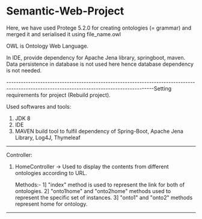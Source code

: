 # Semantic-Web-Project

Here, we have used Protege 5.2.0 for creating ontologies (= grammar) and merged it and serialised it using file_name.owl

OWL is Ontology Web Language.

In IDE, provide dependency for Apache Jena library, springboot, maven. Data persistence in database is not used here hence database dependency is not needed.

-------------------------------------------------------------------------------------------------------------------------------------------Setting requirements for project (Rebuild project). 

Used softwares and tools:
1) JDK 8
2) IDE
3) MAVEN build tool to fulfil dependency of Spring-Boot, Apache Jena Library, Log4J, Thymeleaf


--------------------------------------------------------------------------------------------------

Controller:

1) HomeController -> Used to display the contents from different ontologies according to URL.

   Methods:- 1] "index" method is used to represent the link for both of ontologies.
   	     2] "onto1home" and "onto2home" methods used to represent the specific set of instances.
	     3] "onto1" and "onto2" methods represent home for ontology.
			 
--------------------------------------------------------------------------------------------------

